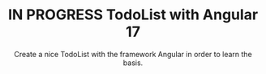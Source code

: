 <div align="center">
  
# IN PROGRESS  TodoList with Angular 17

Create a nice TodoList with the framework Angular in order to learn the basis.
